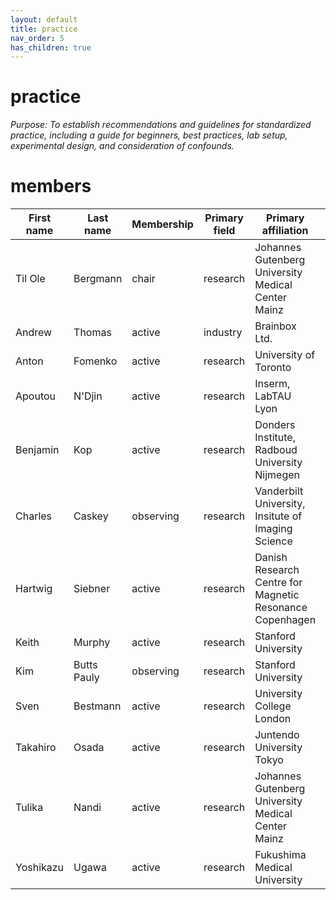 ```yaml
---
layout: default
title: practice
nav_order: 5
has_children: true
---
```

# practice
*Purpose: To establish recommendations and guidelines for standardized practice, including a guide for beginners, best practices, lab setup, experimental design, and consideration of confounds.*

# members 

| First name | Last name   | Membership | Primary field | Primary affiliation                                      | Country     |
|------------|-------------|------------|---------------|----------------------------------------------------------|-------------|
| Til Ole    | Bergmann    | chair      | research      | Johannes Gutenberg University Medical Center Mainz       | Germany     |
| Andrew     | Thomas      | active     | industry      | Brainbox Ltd.                                            | UK          |
| Anton      | Fomenko     | active     | research      | University of Toronto                                    | Canada      |
| Apoutou    | N'Djin      | active     | research      | Inserm, LabTAU Lyon                                      | France      |
| Benjamin   | Kop         | active     | research      | Donders Institute, Radboud University Nijmegen           | Netherlands |
| Charles    | Caskey      | observing  | research      | Vanderbilt University, Insitute of Imaging Science       | USA         |
| Hartwig    | Siebner     | active     | research      | Danish Research Centre for Magnetic Resonance Copenhagen | Denmark     |
| Keith      | Murphy      | active     | research      | Stanford University                                      | USA         |
| Kim        | Butts Pauly | observing  | research      | Stanford University                                      | USA         |
| Sven       | Bestmann    | active     | research      | University College London                                | UK          |
| Takahiro   | Osada       | active     | research      | Juntendo University Tokyo                                | Japan       |
| Tulika     | Nandi       | active     | research      | Johannes Gutenberg University Medical Center Mainz       | Germany     |
| Yoshikazu  | Ugawa       | active     | research      | Fukushima Medical University                             | Japan       |
